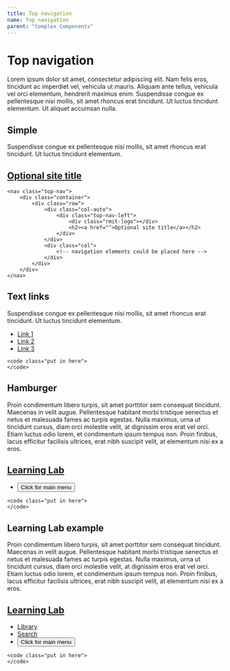 ```yaml
---
title: Top navigation
name: Top navigation
parent: "Complex Components"
---
```

<h1 class="margin-top-zero">Top navigation</h1>
<p class="lead">Lorem ipsum dolor sit amet, consectetur adipiscing elit. Nam felis eros, tincidunt ac imperdiet vel, vehicula ut mauris. Aliquam ante tellus, vehicula vel orci elementum, hendrerit maximus enim. Suspendisse congue ex pellentesque nisi mollis, sit amet rhoncus erat tincidunt. Ut luctus tincidunt elementum. Ut aliquet accumsan nulla.
</p>
<h2>Simple</h2>
<p>
	Suspendisse congue ex pellentesque nisi mollis, sit amet rhoncus erat tincidunt. Ut luctus tincidunt elementum.
</p>
<div class="top-nav" style="position: relative; z-index: 2;">
    <div class="container">
        <div class="row">
            <div class="col-auto">
                <div class="top-nav-left">
                    <div class="rmit-logo"></div>
                    <h2><a href="">Optional site title</a></h2>
                </div> 
            </div>
            <div class="col">       
                <!-- navigation elements here --> 
            </div>   
        </div>
    </div>
</div>
<div class="highlight">
<pre class="chroma">
<code class="language-html">&lt;nav class=&quot;top-nav&quot;&gt;
    &lt;div class=&quot;container&quot;&gt;
        &lt;div class=&quot;row&quot;&gt;
            &lt;div class=&quot;col-auto&quot;&gt;
                &lt;div class=&quot;top-nav-left&quot;&gt;
                    &lt;div class=&quot;rmit-logo&quot;&gt;&lt;/div&gt;
                    &lt;h2&gt;&lt;a href=&quot;&quot;&gt;Optional site title&lt;/a&gt;&lt;/h2&gt;
                &lt;/div&gt; 
            &lt;/div&gt;
            &lt;div class=&quot;col&quot;&gt;       
                &lt;!-- navigation elements could be placed here --&gt; 
            &lt;/div&gt;   
        &lt;/div&gt;
    &lt;/div&gt;
&lt;/nav&gt;</code>
</pre></div>
<h2>Text links</h2>
<p>
	Suspendisse congue ex pellentesque nisi mollis, sit amet rhoncus erat tincidunt. Ut luctus tincidunt elementum.
</p>
<div class="top-nav" style="position: relative; z-index: 2;">
    <div class="container">
        <div class="row">
            <div class="col-auto">
                <div class="top-nav-left">
                    <div class="rmit-logo"></div>    
                </div> 
            </div>
            <div class="col">       
                <ul>
					<li><a href="">Link 1</a></li>
					<li><a href="">Link 2</a></li>
					<li><a href="">Link 3</a></li>
                </ul> 
            </div>   
        </div>
    </div>
</div>
<div class="highlight">
<pre class="chroma">
<code class="language-html">&lt;code class=&quot;put in here&quot;&gt;
&lt;/code&gt;</code>
</pre></div>
<h2>Hamburger</h2>
<p>Proin condimentum libero turpis, sit amet porttitor sem consequat tincidunt. Maecenas in velit augue. Pellentesque habitant morbi tristique senectus et netus et malesuada fames ac turpis egestas. Nulla maximus, urna ut tincidunt cursus, diam orci molestie velit, at dignissim eros erat vel orci. Etiam luctus odio lorem, et condimentum ipsum tempus non. Proin finibus, lacus efficitur facilisis ultrices, erat nibh suscipit velit, at elementum nisi ex a eros.</p>
<div class="top-nav" style="position: relative; z-index: 2;">
    <div class="container">
        <div class="row">
            <div class="col-auto">
                <div class="top-nav-left">
                    <div class="rmit-logo"></div>
                    <h2><a href="/dewey-design/">Learning Lab</a></h2>
                </div> 
            </div>
            <div class="col">       
                <ul>
					<li class="menu"><button id="menu-button" class="btn btn-primary collapsed" type="button" data-bs-toggle="collapse" data-bs-target="#nav-menu2" aria-expanded="false" aria-controls="nav-menu">Click for main menu</button></li>
                </ul>
            </div>   
        </div>
    </div>
</div>
<div class="highlight">
<pre class="chroma">
<code class="language-html">&lt;code class=&quot;put in here&quot;&gt;
&lt;/code&gt;</code>
</pre></div>
<h2>Learning Lab example</h2>
<p>Proin condimentum libero turpis, sit amet porttitor sem consequat tincidunt. Maecenas in velit augue. Pellentesque habitant morbi tristique senectus et netus et malesuada fames ac turpis egestas. Nulla maximus, urna ut tincidunt cursus, diam orci molestie velit, at dignissim eros erat vel orci. Etiam luctus odio lorem, et condimentum ipsum tempus non. Proin finibus, lacus efficitur facilisis ultrices, erat nibh suscipit velit, at elementum nisi ex a eros.</p>
<div class="top-nav" style="position: relative; z-index: 2;">
    <div class="container">
        <div class="row">
            <div class="col-auto">
                <div class="top-nav-left">
                    <div class="rmit-logo"></div>
                    <h2><a href="/dewey-design/">Learning Lab</a></h2>
                </div> 
            </div>
            <div class="col">       
                <ul>
					<li class="hide-sm"><a href="https://www.rmit.edu.au/library">Library</a></li>
					<li class="search">
						<a href="https://www.rmit.edu.au/library">
							<div class="hide-sm">Search</div>
							<div class="mag-glass"></div>
						</a>
					</li>
					<li class="menu"><button id="menu-button" class="btn btn-primary collapsed" type="button" data-bs-toggle="collapse" data-bs-target="#nav-menu2" aria-expanded="false" aria-controls="nav-menu">Click for main menu</button></li>
                </ul> 
            </div>   
        </div>
    </div>
</div>
<div class="highlight">
<pre class="chroma">
<code class="language-html">&lt;code class=&quot;put in here&quot;&gt;
&lt;/code&gt;</code>
</pre></div>